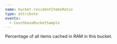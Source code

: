 ```yaml
---
name: bucket.residentItemsRatio
type: attribute
events:
  - CouchbaseBucketSample
---
```


Percentage of all items cached in RAM in this bucket.